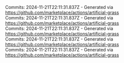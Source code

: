 Commits: 2024-11-21T22:11:31.837Z - Generated via https://github.com/marketplace/actions/artificial-grass
<br>
Commits: 2024-11-21T22:11:31.837Z - Generated via https://github.com/marketplace/actions/artificial-grass
<br>
Commits: 2024-11-21T22:11:31.837Z - Generated via https://github.com/marketplace/actions/artificial-grass
<br>
Commits: 2024-11-21T22:11:31.837Z - Generated via https://github.com/marketplace/actions/artificial-grass
<br>
Commits: 2024-11-21T22:11:31.837Z - Generated via https://github.com/marketplace/actions/artificial-grass
<br>
